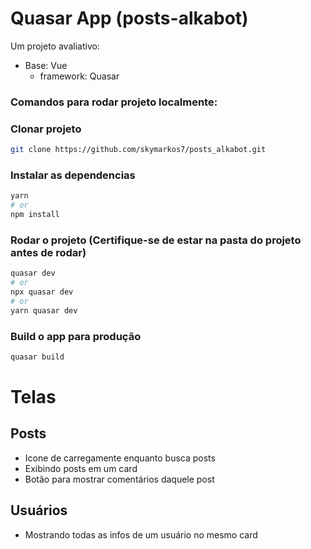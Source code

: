 # Quasar App (posts-alkabot)

Um projeto avaliativo:
 - Base: Vue
    - framework: Quasar

### **Comandos para rodar projeto localmente:**

### Clonar projeto
```bash
git clone https://github.com/skymarkos7/posts_alkabot.git
```

### Instalar as dependencias
```bash
yarn
# or
npm install
```

### Rodar o projeto (Certifique-se de estar na pasta do projeto antes de rodar)
```bash
quasar dev
# or
npx quasar dev
# or
yarn quasar dev
```


### Build o app para produção
```bash
quasar build
```





# Telas
## Posts
 - Icone de carregamente enquanto busca posts
 - Exibindo posts em um card
 - Botão para mostrar comentários daquele post

 ## Usuários
  - Mostrando todas as infos de um usuário no mesmo card
